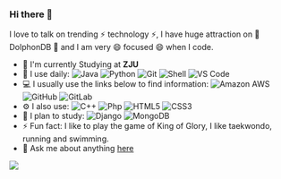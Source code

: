 ### Hi there 👋

<!--
**justinSmileDate/justinSmileDate** is a ✨ _special_ ✨ repository because its `README.md` (this file) appears on your GitHub profile.

Here are some ideas to get you started:

- 🔭 I’m currently working on ...
- 🌱 I’m currently learning ...
- 👯 I’m looking to collaborate on ...
- 🤔 I’m looking for help with ...
- 💬 Ask me about ...
- 📫 How to reach me: ...
- 😄 Pronouns: ...
- ⚡ Fun fact: ...
-->


I love to talk on trending ⚡ technology ⚡, I have huge attraction on 🔭 DolphonDB 🔭 and I am very  😄 focused 😄 when I code.

- 🏢 I'm currently Studying at **ZJU**
- 🚀 I use daily:
  ![Java](https://img.shields.io/badge/-java-3f4441?style=plastic&logo=java)
  ![Python](https://img.shields.io/badge/-Python-8fcfd1?style=plastic&logo=Python)
  ![Git](https://img.shields.io/badge/-Git-black?style=plastic&logo=git)
  ![Shell](https://img.shields.io/badge/-Shell-blasck?style=plastic&logo=Shell)
  ![VS Code](https://img.shields.io/badge/-VS%20Code-007ACC?style=plastic&logo=visual-studio-code)
- 💻 I usually use the links below to find information:
  ![Amazon AWS](https://img.shields.io/badge/Amazon%20AWS-232F3E?style=plastic&logo=amazon-aws)
  ![GitHub](https://img.shields.io/badge/-GitHub-181717?style=plastic&logo=github)
  ![GitLab](https://img.shields.io/badge/-GitLab-FCA121?style=plastic&logo=gitlab)
- ⚙️ I also use: 
  ![C++](https://img.shields.io/badge/-C++-00599C?style=plastic&logo=c)
  ![Php](https://img.shields.io/badge/-php-394989?style=plastic&logo=php) 
  ![HTML5](https://img.shields.io/badge/-HTML5-E34F26?style=plastic&logo=html5&logoColor=white)
  ![CSS3](https://img.shields.io/badge/-CSS3-1572B6?style=plastic&logo=css3)
- 🌱 I plan to study:
  ![Django](https://img.shields.io/badge/-Django-092E20?style=plastic&logo=Django)
  ![MongoDB](https://img.shields.io/badge/-MongoDB-black?style=plastic&logo=mongodb)
- ⚡️ Fun fact: I like to play the game of King of Glory, I like taekwondo, running and swimming.
- 💬 Ask me about anything [here](https://github.com/justinSmileDate/justinSmileDate/issues)

![](https://github-readme-stats.vercel.app/api?username=justinSmileDate&theme=dark)

